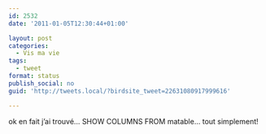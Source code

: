 ```yaml
---
id: 2532
date: '2011-01-05T12:30:44+01:00'

layout: post
categories:
  - Vis ma vie
tags:
  - tweet
format: status
publish_social: no
guid: 'http://tweets.local/?birdsite_tweet=22631080917999616'

---
```


ok en fait j’ai trouvé… SHOW COLUMNS FROM matable… tout simplement!